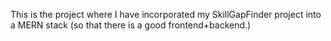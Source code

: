 This is the project where I have incorporated my SkillGapFinder project into a MERN stack (so that there is a good frontend+backend.)